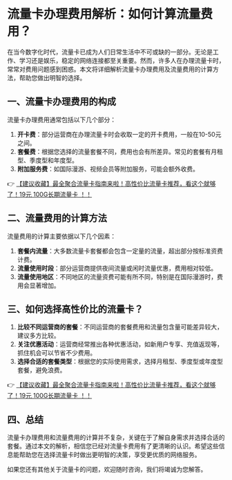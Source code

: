# 流量卡办理费用解析：如何计算流量费用？

在当今数字化时代，流量卡已成为人们日常生活中不可或缺的一部分。无论是工作、学习还是娱乐，稳定的网络连接都至关重要。然而，许多人在办理流量卡时，常常对费用问题感到困惑。本文将详细解析流量卡办理费用及流量费用的计算方法，帮助您做出明智的选择。

## 一、流量卡办理费用的构成

流量卡办理费用通常包括以下几个部分：

1. **开卡费**：部分运营商在办理流量卡时会收取一定的开卡费用，一般在10-50元之间。
2. **套餐费**：根据您选择的流量套餐不同，费用也会有所差异。常见的套餐有月租型、季度型和年度型。
3. **附加服务费**：如国际漫游、视频会员等附加服务，可能会额外收费。

👉 [【建议收藏】最全聚合流量卡指南来啦！高性价比流量卡推荐，看这个就够了！19元 100G长期流量卡 ！！](https://bit.ly/Liuliangka)

## 二、流量费用的计算方法

流量费用的计算主要依据以下几个因素：

1. **套餐内流量**：大多数流量卡套餐都会包含一定量的流量，超出部分按标准资费计费。
2. **流量使用时段**：部分运营商提供夜间流量或闲时流量优惠，费用相对较低。
3. **流量使用地区**：不同地区的流量资费可能有所不同，特别是在国际漫游时，费用会显著增加。

## 三、如何选择高性价比的流量卡？

1. **比较不同运营商的套餐**：不同运营商的套餐费用和流量包含量可能差异较大，建议多方比较。
2. **关注优惠活动**：运营商经常推出各种优惠活动，如新用户专享、充值返现等，抓住机会可以节省不少费用。
3. **选择合适的套餐类型**：根据您的实际使用需求，选择月租型、季度型或年度型套餐，避免浪费。

👉 [【建议收藏】最全聚合流量卡指南来啦！高性价比流量卡推荐，看这个就够了！19元 100G长期流量卡 ！！](https://bit.ly/Liuliangka)

## 四、总结

流量卡办理费用和流量费用的计算并不复杂，关键在于了解自身需求并选择合适的套餐。通过本文的解析，相信您已经对流量卡费用有了更清晰的认识。希望这些信息能帮助您在选择流量卡时做出更明智的决策，享受更优质的网络服务。

如果您还有其他关于流量卡的问题，欢迎随时咨询，我们将竭诚为您解答。